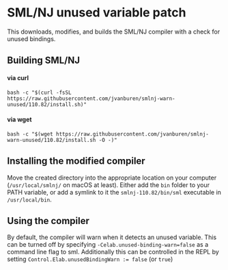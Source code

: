 # SML/NJ unused variable patch

This downloads, modifies, and builds the SML/NJ compiler with a check for unused bindings.

## Building SML/NJ

#### via curl

```shell
bash -c "$(curl -fsSL https://raw.githubusercontent.com/jvanburen/smlnj-warn-unused/110.82/install.sh)"
```

#### via wget

```shell
bash -c "$(wget https://raw.githubusercontent.com/jvanburen/smlnj-warn-unused/110.82/install.sh -O -)"
```

## Installing the modified compiler

Move the created directory into the appropriate location on your computer (`/usr/local/smlnj/` on macOS at least). Either add the `bin` folder to your PATH variable, or add a symlink to it the `smlnj-110.82/bin/sml` executable in `/usr/local/bin`.

## Using the compiler
By default, the compiler will warn when it detects an unused variable. This can be turned off by specifying `-Celab.unused-binding-warn=false` as a command line flag to sml. Additionally this can be controlled in the REPL by setting `Control.Elab.unusedBindingWarn := false` (or `true`)

